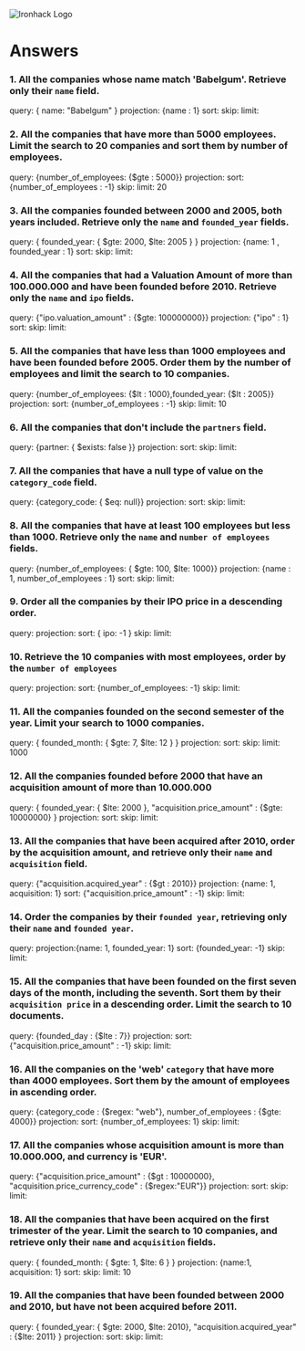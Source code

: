 ![Ironhack Logo](https://i.imgur.com/1QgrNNw.png)

# Answers

### 1. All the companies whose name match 'Babelgum'. Retrieve only their `name` field.

query: { name: "Babelgum" }
projection: {name : 1}
sort:
skip:
limit:

### 2. All the companies that have more than 5000 employees. Limit the search to 20 companies and sort them by **number of employees**.

query: {number_of_employees: {$gte : 5000}}
projection: 
sort: {number_of_employees : -1}
skip:
limit: 20

### 3. All the companies founded between 2000 and 2005, both years included. Retrieve only the `name` and `founded_year` fields.

query: { founded_year: { $gte: 2000, $lte: 2005 } }
projection: {name: 1 , founded_year : 1}
sort:
skip:
limit:

### 4. All the companies that had a Valuation Amount of more than 100.000.000 and have been founded before 2010. Retrieve only the `name` and `ipo` fields.

query: {"ipo.valuation_amount" : {$gte: 100000000}}
projection: {"ipo" : 1}
sort:
skip:
limit:


### 5. All the companies that have less than 1000 employees and have been founded before 2005. Order them by the number of employees and limit the search to 10 companies.

query: {number_of_employees: {$lt : 1000},founded_year: {$lt : 2005}}
projection:
sort: {number_of_employees : -1}
skip:
limit: 10


### 6. All the companies that don't include the `partners` field.

query: {partner: { $exists: false }}
projection:
sort:
skip:
limit:


### 7. All the companies that have a null type of value on the `category_code` field.

query: {category_code: { $eq: null}}
projection:
sort:
skip:
limit:


### 8. All the companies that have at least 100 employees but less than 1000. Retrieve only the `name` and `number of employees` fields.

query: {number_of_employees: { $gte: 100, $lte: 1000}}
projection: {name : 1, number_of_employees : 1}
sort:
skip:
limit:


### 9. Order all the companies by their IPO price in a descending order.

query: 
projection:
sort: { ipo: -1 }
skip:
limit:


### 10. Retrieve the 10 companies with most employees, order by the `number of employees`

query: 
projection:
sort: {number_of_employees: -1}
skip:
limit:


### 11. All the companies founded on the second semester of the year. Limit your search to 1000 companies.

query: { founded_month: { $gte: 7, $lte: 12 } }
projection:
sort:
skip:
limit: 1000


### 12. All the companies founded before 2000 that have an acquisition amount of more than 10.000.000

query: { founded_year: { $lte: 2000 }, "acquisition.price_amount" : {$gte: 10000000} }
projection:
sort:
skip:
limit:


### 13. All the companies that have been acquired after 2010, order by the acquisition amount, and retrieve only their `name` and `acquisition` field.

query: {"acquisition.acquired_year" : {$gt : 2010}}
projection: {name: 1, acquisition: 1}
sort: {"acquisition.price_amount" : -1}
skip:
limit:


### 14. Order the companies by their `founded year`, retrieving only their `name` and `founded year`.

query: 
projection:{name: 1, founded_year: 1}
sort: {founded_year: -1}
skip:
limit:


### 15. All the companies that have been founded on the first seven days of the month, including the seventh. Sort them by their `acquisition price` in a descending order. Limit the search to 10 documents.

query: {founded_day : {$lte : 7}}
projection:
sort: {"acquisition.price_amount" : -1}
skip:
limit:


### 16. All the companies on the 'web' `category` that have more than 4000 employees. Sort them by the amount of employees in ascending order.

query: {category_code : {$regex: "web"}, number_of_employees : {$gte: 4000}}
projection:
sort: {number_of_employees: 1}
skip:
limit:


### 17. All the companies whose acquisition amount is more than 10.000.000, and currency is 'EUR'.

query: {"acquisition.price_amount" : {$gt : 10000000}, "acquisition.price_currency_code" : {$regex:"EUR"}}
projection:
sort:
skip:
limit:


### 18. All the companies that have been acquired on the first trimester of the year. Limit the search to 10 companies, and retrieve only their `name` and `acquisition` fields.

query: { founded_month: { $gte: 1, $lte: 6 } }
projection: {name:1, acquisition: 1}
sort:
skip:
limit: 10


### 19. All the companies that have been founded between 2000 and 2010, but have not been acquired before 2011.

query: { founded_year: { $gte: 2000, $lte: 2010}, "acquisition.acquired_year" : {$lte: 2011} }
projection:
sort:
skip:
limit:

